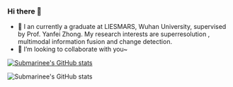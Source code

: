 ### Hi there 👋

<!--
**Submarinee/Submarinee** is a ✨ _special_ ✨ repository because its `README.md` (this file) appears on your GitHub profile.

Here are some ideas to get you started:

- 🔭 I’m currently working on ...
- 🌱 I’m currently learning ...
- 👯 I’m looking to collaborate on ...
- 🤔 I’m looking for help with ...
- 💬 Ask me about ...
- 📫 How to reach me: ...
- 😄 Pronouns: ...
- ⚡ Fun fact: ...
-->
- 🔭 I an currently a graduate at LIESMARS, Wuhan University, supervised by Prof. Yanfei Zhong. My research interests are superresolution , multimodal information fusion and change detection.
- 👯 I’m looking to collaborate with you~

[![Submarinee's GitHub stats](https://github-readme-stats.vercel.app/api?username=Submarinee)](https://github.com/anuraghazra/github-readme-stats)

![Submarinee's GitHub stats](https://github-readme-stats.vercel.app/api?username=Submarinee&hide=contribs,prs)
